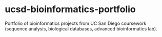 # ucsd-bioinformatics-portfolio
Portfolio of bioinformatics projects from UC San Diego coursework (sequence analysis, biological databases, advanced bioinformatics lab).
